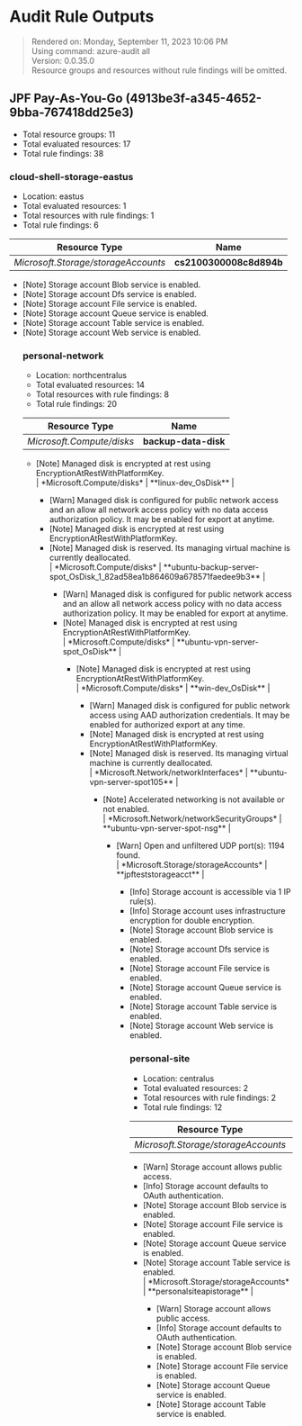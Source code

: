 # Audit Rule Outputs

> Rendered on: Monday, September 11, 2023 10:06 PM <br/>
> Using command: azure-audit all <br/>
> Version: 0.0.35.0 <br/>
> Resource groups and resources without rule findings will be omitted.

## JPF Pay-As-You-Go (4913be3f-a345-4652-9bba-767418dd25e3)

- Total resource groups: 11
- Total evaluated resources: 17
- Total rule findings: 38

### cloud-shell-storage-eastus

- Location: eastus
- Total evaluated resources: 1
- Total resources with rule findings: 1
- Total rule findings: 6

| Resource Type | Name |
|---|---|
| *Microsoft.Storage/storageAccounts* | **cs2100300008c8d894b** |
<tr><td colspan="2"><ul><li>[Note] Storage account Blob service is enabled.</li>
<li>[Note] Storage account Dfs service is enabled.</li>
<li>[Note] Storage account File service is enabled.</li>
<li>[Note] Storage account Queue service is enabled.</li>
<li>[Note] Storage account Table service is enabled.</li>
<li>[Note] Storage account Web service is enabled.</li>
</td></tr>

### personal-network

- Location: northcentralus
- Total evaluated resources: 14
- Total resources with rule findings: 8
- Total rule findings: 20

| Resource Type | Name |
|---|---|
| *Microsoft.Compute/disks* | **backup-data-disk** |
<tr><td colspan="2"><ul><li>[Note] Managed disk is encrypted at rest using EncryptionAtRestWithPlatformKey.</li>
</td></tr>
| *Microsoft.Compute/disks* | **linux-dev_OsDisk** |
<tr><td colspan="2"><ul><li>[Warn] Managed disk is configured for public network access and an allow all network access policy with no data access authorization policy. It may be enabled for export at anytime.</li>
<li>[Note] Managed disk is encrypted at rest using EncryptionAtRestWithPlatformKey.</li>
<li>[Note] Managed disk is reserved. Its managing virtual machine is currently deallocated.</li>
</td></tr>
| *Microsoft.Compute/disks* | **ubuntu-backup-server-spot_OsDisk_1_82ad58ea1b864609a678571faedee9b3** |
<tr><td colspan="2"><ul><li>[Warn] Managed disk is configured for public network access and an allow all network access policy with no data access authorization policy. It may be enabled for export at anytime.</li>
<li>[Note] Managed disk is encrypted at rest using EncryptionAtRestWithPlatformKey.</li>
</td></tr>
| *Microsoft.Compute/disks* | **ubuntu-vpn-server-spot_OsDisk** |
<tr><td colspan="2"><ul><li>[Note] Managed disk is encrypted at rest using EncryptionAtRestWithPlatformKey.</li>
</td></tr>
| *Microsoft.Compute/disks* | **win-dev_OsDisk** |
<tr><td colspan="2"><ul><li>[Warn] Managed disk is configured for public network access using AAD authorization credentials. It may be enabled for authorized export at any time.</li>
<li>[Note] Managed disk is encrypted at rest using EncryptionAtRestWithPlatformKey.</li>
<li>[Note] Managed disk is reserved. Its managing virtual machine is currently deallocated.</li>
</td></tr>
| *Microsoft.Network/networkInterfaces* | **ubuntu-vpn-server-spot105** |
<tr><td colspan="2"><ul><li>[Note] Accelerated networking is not available or not enabled.</li>
</td></tr>
| *Microsoft.Network/networkSecurityGroups* | **ubuntu-vpn-server-spot-nsg** |
<tr><td colspan="2"><ul><li>[Warn] Open and unfiltered UDP port(s): 1194 found.</li>
</td></tr>
| *Microsoft.Storage/storageAccounts* | **jpfteststorageacct** |
<tr><td colspan="2"><ul><li>[Info] Storage account is accessible via 1 IP rule(s).</li>
<li>[Info] Storage account uses infrastructure encryption for double encryption.</li>
<li>[Note] Storage account Blob service is enabled.</li>
<li>[Note] Storage account Dfs service is enabled.</li>
<li>[Note] Storage account File service is enabled.</li>
<li>[Note] Storage account Queue service is enabled.</li>
<li>[Note] Storage account Table service is enabled.</li>
<li>[Note] Storage account Web service is enabled.</li>
</td></tr>

### personal-site

- Location: centralus
- Total evaluated resources: 2
- Total resources with rule findings: 2
- Total rule findings: 12

| Resource Type | Name |
|---|---|
| *Microsoft.Storage/storageAccounts* | **personalsiteapipreview** |
<tr><td colspan="2"><ul><li>[Warn] Storage account allows public access.</li>
<li>[Info] Storage account defaults to OAuth authentication.</li>
<li>[Note] Storage account Blob service is enabled.</li>
<li>[Note] Storage account File service is enabled.</li>
<li>[Note] Storage account Queue service is enabled.</li>
<li>[Note] Storage account Table service is enabled.</li>
</td></tr>
| *Microsoft.Storage/storageAccounts* | **personalsiteapistorage** |
<tr><td colspan="2"><ul><li>[Warn] Storage account allows public access.</li>
<li>[Info] Storage account defaults to OAuth authentication.</li>
<li>[Note] Storage account Blob service is enabled.</li>
<li>[Note] Storage account File service is enabled.</li>
<li>[Note] Storage account Queue service is enabled.</li>
<li>[Note] Storage account Table service is enabled.</li>
</td></tr>



